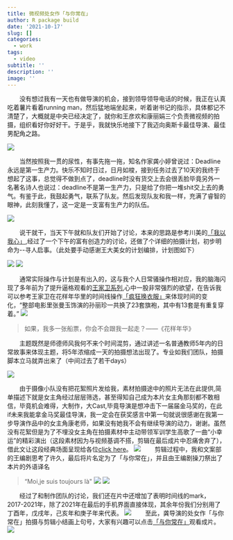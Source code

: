 ```yaml
---
title: 微视频处女作「与你常在」
author: R package build
date: '2021-10-17'
slug: []
categories:
  - work
tags:
  - video
subtitle: ''
description: ''
image: ''
---
```

&emsp;&emsp;没有想过我有一天也有做导演的机会，接到领导领导电话的时候，我正在认真吃着薯片看着running man，然后猛地端坐起来，听着谢书记的指示，具体都记不清楚了，大概就是中央已经决定了，就你和王彦欢和康丽娟三个负责微视频的拍摄，组织看好你好好干。于是乎，我就快乐地接下了我迈向奥斯卡最佳导演、最佳男配角之路。

![](/post/2021-10-17-/firstvlog_files/第一张.jpeg)

&emsp;&emsp;当然按照我一贯的尿性，有事先拖一拖，知名作家龚小婷曾说过：Deadline永远是第一生产力。快乐不知时日过，日月如梭，接到任务过去了10天的我终于想起了这事，总觉得不做到点了，deadline时没有货交上去会很丢脸毕竟另外一名著名诗人也说过：deadline不是第一生产力，只是给了你把一堆shit交上去的勇气。有鉴于此，我鼓起勇气，联系了队友。然后发现队友和我一样，充满了睿智的眼神，此刻我懂了，这一定是一支富有生产力的队伍。

![](/post/2021-10-17-/firstvlog_files/讨论.jpeg)

&emsp;&emsp;说干就干，当天下午就和队友们开始了讨论，本来的思路是参考川美的[「我以我心」](https://www.bilibili.com/video/BV1rW411Z795?from=search&seid=1770707310150699411&spm_id_from=333.337.0.0),经过了一个下午的富有创造力的讨论，还做了个详细的拍摄计划，初步明命为--寻人启事。（此处要手动感谢王大美女的计划编排，计划图如下）

![](/post/2021-10-17-/firstvlog_files/我以我心.jpg)
![](/post/2021-10-17-/firstvlog_files/3万小时成为专家.jpg)

&emsp;&emsp;通常实际操作与计划是有出入的，这与我个人日常骚操作相对应，我的脑海闪现了多年前为了提升逼格观看的[王家卫系列](https://www.bilibili.com/video/BV1Qs411Q7LY?from=search&seid=4719091331417309848&spm_id_from=333.337.0.0),心中一股非常强烈的欲望，在告诉我可以参考王家卫在花样年华里的时间线操作[「疯狂换衣服」](https://www.bilibili.com/video/BV1WW41197jg?from=search&seid=4902203628406360712&spm_id_from=333.337.0.0)来体现时间的变化，“整部电影里张曼玉饰演的孙丽珍一共换了23套旗袍，其中有13套是有重复穿着。”
![](/post/2021-10-17-/firstvlog_files/花样年华.jpg)
> 如果，我多一张船票，你会不会跟我一起走？——《花样年华》

&emsp;&emsp;主题既然是师德师风我何不来个时间混剪，通过讲述一名普通教师5年内的日常故事来体现主题，将5年浓缩成一天的拍摄想法出现了。专业如我们团队，拍摄脚本立马就弄出来了（中间过去了若干days）

![](/post/2021-10-17-/firstvlog_files/脚本.jpg)

&emsp;&emsp;由于摄像小队没有把花絮照片发给我，素材拍摄途中的照片无法在此提供,简单描述下就是女主角经过层层筛选，甚至得知自己成为本片女主角那刻都不敢相信，毕竟机会难得，大制作，大Cast,毕竟导演是想冲击下一届届金马奖的，在此if未来我能拿金马奖最佳导演，我一定会在获奖感言中第一句就说很感谢在我第一步导演作品中的女主角康老师，如果没有她我不会有继续导演的动力，谢谢。虽然没有花絮但是为了不埋没女主角在拍摄素材中主动带领军训学生高歌了一曲“小幸运”的精彩演出（这段素材因为与视频基调不搭，剪辑在最后成片中忍痛舍弃了），借此文让这段经典场面呈现给各位[click here](https://www.bilibili.com/video/BV1RT4y1o7UC/)。
![](/post/2021-10-17-/firstvlog_files/我太难了.jpeg)
&emsp;&emsp;剪辑过程中，我和文案部的王编剧思考了许久，最后将片名定为了「与你常在」，并且由王编剧操刀祭出了本片的外语译名
> “Moi,je suis toujours là"
![](/post/2021-10-17-/firstvlog_files/与王的对话.jpeg)
![](/post/2021-10-17-/firstvlog_files/与你常在.png)

&emsp;&emsp;经过了和制作团队的讨论，我们还在片中还增加了表明时间线的mark，2017-2021年，除了2021年在最后的手机界面直接体现，其余年份我们分别用了丁酉年，戊戌年，己亥年和庚子年来代表。
![](/post/2021-10-17-/firstvlog_files/时间mark.jpg)
&emsp;&emsp;至此，龚导演的处女作「与你常在」拍摄与剪辑小结画上句号，大家有兴趣可以点击[「与你常在」](https://www.bilibili.com/video/BV16f4y1774P/)观看成片。
![](/post/2021-10-17-/firstvlog_files/获奖1.jpg)








